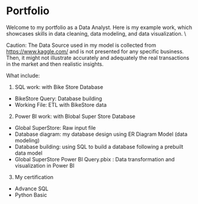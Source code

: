 # Portfolio
Welcome to my portfolio as a Data Analyst. Here is my example work, which showcases skills in data cleaning, data modeling, and data visualization. \

Caution:
The Data Source used in my model is collected from https://www.kaggle.com/ and is not presented for any specific business.
Then, it might not illustrate accurately and adequately the real transactions in the market and then realistic insights.

What include:
1. SQL work: with Bike Store Database
- BikeStore Query: Database building
- Working File: ETL with BikeStore data
  
2. Power BI work: with Blobal Super Store Database
- Global SuperStore: Raw input file
- Database diagram: my database design using ER Diagram Model (data modeling)
- Database building: using SQL to build a database following a prebuilt data model
- Global SuperStore Power BI Query.pbix : Data transformation and visualization in Power BI

3. My certification
- Advance SQL
- Python Basic

